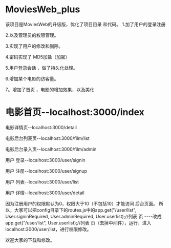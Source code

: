 # MoviesWeb_plus
该项目是MoviesWeb的升级版，优化了项目目录 和代码。
1.加了用户的登录注册

2.以及管理员的权限管理。

3.实现了用户的修改和删除。

4.密码实现了 MD5加盐（加密）

5.用户登录会话 ，做了持久化处理。

6.增加某个电影的访客量。

7。增加了首页 ，电影的增加效果，以及美化

 # 电影首页--localhost:3000/index
 
 电影详情页--localhost:3000/detail
 
 电影后台列表页--localhost:3000/film/list
 
 电影后台录入页--localhost:3000/film/admin
 
 用户 登录--localhost:3000/user/signin
 
 用户 注册--localhost:3000/user/signup
 
 用户 列表--localhost:3000/user/list
 
 用户 详情--localhost:3000/user/detail

因为注册用户的权限默认为0，权限大于10（不包括10）才能访问 后台页面。
所以，大家可以把config目录下的routes.js中的app.get("/user/list", User.signinRequired, User.adminRequired, User.userlist);//列表 页
----改成app.get("/user/list", User.userlist);//列表 页（去掉中间件），运行，进入localhost:3000/user/list，进行权限修改。

欢迎大家的下载和修改。
